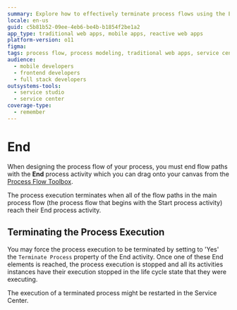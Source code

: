 ```yaml
---
summary: Explore how to effectively terminate process flows using the End process activity in OutSystems 11 (O11).
locale: en-us
guid: c5b81b52-09ee-4eb6-be4b-b1854f2be1a2
app_type: traditional web apps, mobile apps, reactive web apps
platform-version: o11
figma:
tags: process flow, process modeling, traditional web apps, service center, process automation
audience:
  - mobile developers
  - frontend developers
  - full stack developers
outsystems-tools:
  - service studio
  - service center
coverage-type:
  - remember
---
```


# End

When designing the process flow of your process, you must end flow paths with the **End** process activity which you can drag onto your canvas from the [Process Flow Toolbox](<../../../building-apps/processes/process-flow/process-flow-toolbox.md>).

<div class="info" markdown="1">

The process execution terminates when all of the flow paths in the main process flow (the process flow that begins with the Start process activity) reach their End process activity.

</div>

## Terminating the Process Execution

You may force the process execution to be terminated by setting to 'Yes' the `Terminate Process` property of the End activity. Once one of these End elements is reached, the process execution is stopped and all its activities instances have their execution stopped in the life cycle state that they were executing.

<div class="info" markdown="1">

The execution of a terminated process might be restarted in the Service Center.

</div>
